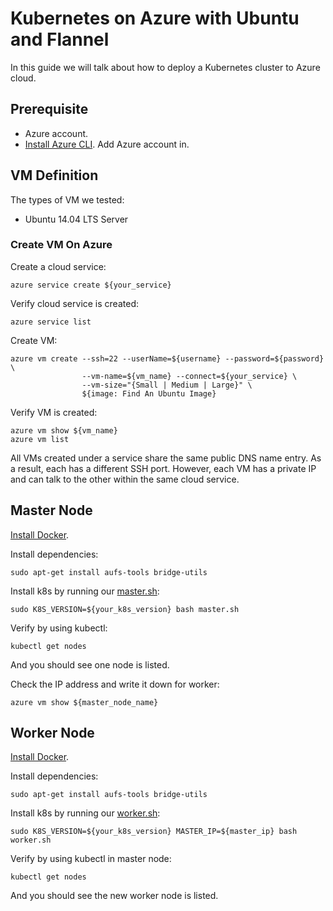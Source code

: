 # Kubernetes on Azure with Ubuntu and Flannel
In this guide we will talk about how to deploy a Kubernetes cluster to Azure cloud.

## Prerequisite
- Azure account.
- [Install Azure CLI](https://azure.microsoft.com/en-us/documentation/articles/xplat-cli-install/). Add Azure account in.


## VM Definition
The types of VM we tested:
- Ubuntu 14.04 LTS Server

### Create VM On Azure


Create a cloud service:
```
azure service create ${your_service}

```

Verify cloud service is created:
```
azure service list
```

Create VM:
```
azure vm create --ssh=22 --userName=${username} --password=${password} \
                --vm-name=${vm_name} --connect=${your_service} \
                --vm-size="{Small | Medium | Large}" \
                ${image: Find An Ubuntu Image}
```


Verify VM is created:
```
azure vm show ${vm_name}
azure vm list
```


All VMs created under a service share the same public DNS name entry.
As a result, each has a different SSH port.
However, each VM has a private IP and can talk to the other within
the same cloud service.

## Master Node
[Install Docker](http://docs.docker.com/linux/step_one/).

Install dependencies:
```
sudo apt-get install aufs-tools bridge-utils
```

Install k8s by running our [master.sh](master.sh):
```
sudo K8S_VERSION=${your_k8s_version} bash master.sh
```

Verify by using kubectl:
```
kubectl get nodes
```
And you should see one node is listed.

Check the IP address and write it down for worker:
```
azure vm show ${master_node_name}
```

## Worker Node
[Install Docker](http://docs.docker.com/linux/step_one/).

Install dependencies:
```
sudo apt-get install aufs-tools bridge-utils
```

Install k8s by running our [worker.sh](worker.sh):
```
sudo K8S_VERSION=${your_k8s_version} MASTER_IP=${master_ip} bash worker.sh
```

Verify by using kubectl in master node:
```
kubectl get nodes
```
And you should see the new worker node is listed.
